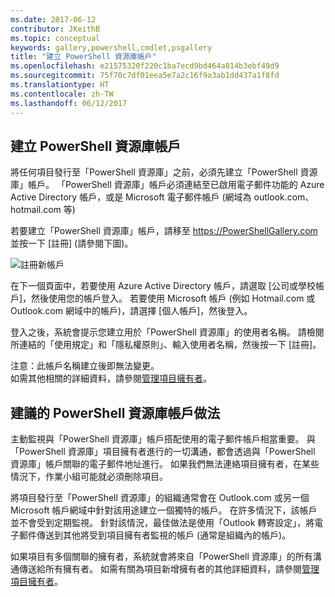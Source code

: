 ```yaml
---
ms.date: 2017-06-12
contributor: JKeithB
ms.topic: conceptual
keywords: gallery,powershell,cmdlet,psgallery
title: "建立 PowerShell 資源庫帳戶"
ms.openlocfilehash: e21575320f220c1ba7ecd9bd464a814b3ebf49d9
ms.sourcegitcommit: 75f70c7df01eea5e7a2c16f9a3ab1dd437a1f8fd
ms.translationtype: HT
ms.contentlocale: zh-TW
ms.lasthandoff: 06/12/2017
---
```

## <a name="creating-a-powershell-gallery-account"></a>建立 PowerShell 資源庫帳戶

將任何項目發行至「PowerShell 資源庫」之前，必須先建立「PowerShell 資源庫」帳戶。 「PowerShell 資源庫」帳戶必須連結至已啟用電子郵件功能的 Azure Active Directory 帳戶，或是 Microsoft 電子郵件帳戶 (網域為 outlook.com、hotmail.com 等)

若要建立「PowerShell 資源庫」帳戶，請移至 https://PowerShellGallery.com 並按一下 [註冊] (請參閱下圖)。 

![註冊新帳戶](./images/CreatingAccount-Register.png)

在下一個頁面中，若要使用 Azure Active Directory 帳戶，請選取 [公司或學校帳戶]，然後使用您的帳戶登入。 若要使用 Microsoft 帳戶 (例如 Hotmail.com 或 Outlook.com 網域中的帳戶)，請選擇 [個人帳戶]，然後登入。 

登入之後，系統會提示您建立用於「PowerShell 資源庫」的使用者名稱。 請檢閱所連結的「使用規定」和「隱私權原則」、輸入使用者名稱，然後按一下 [註冊]。

注意：此帳戶名稱建立後即無法變更。  
如需其他相關的詳細資料，請參閱[管理項目擁有者](https://msdn.microsoft.com/en-us/powershell/gallery/psgallery/managing-item-owners)。

## <a name="recommended-practices-for-powershell-gallery-accounts"></a>建議的 PowerShell 資源庫帳戶做法

主動監視與「PowerShell 資源庫」帳戶搭配使用的電子郵件帳戶相當重要。
與「PowerShell 資源庫」項目擁有者進行的一切溝通，都會透過與「PowerShell 資源庫」帳戶關聯的電子郵件地址進行。
如果我們無法連絡項目擁有者，在某些情況下，作業小組可能就必須刪除項目。

將項目發行至「PowerShell 資源庫」的組織通常會在 Outlook.com 或另一個 Microsoft 帳戶網域中針對該用途建立一個獨特的帳戶。
在許多情況下，該帳戶並不會受到定期監視。 針對該情況，最佳做法是使用「Outlook 轉寄設定」，將電子郵件傳送到其他將受到項目擁有者監視的帳戶 (通常是組織內的帳戶)。

如果項目有多個關聯的擁有者，系統就會將來自「PowerShell 資源庫」的所有溝通傳送給所有擁有者。
如需有關為項目新增擁有者的其他詳細資料，請參閱[管理項目擁有者](https://msdn.microsoft.com/en-us/powershell/gallery/psgallery/managing-item-owners)。 

